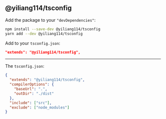 ## @yiliang114/tsconfig

Add the package to your `"devDependencies"`:

```sh
npm install --save-dev @yiliang114/tsconfig
yarn add --dev @yiliang114/tsconfig
```

Add to your `tsconfig.json`:

```json
"extends": "@yiliang114/tsconfig",
```

---

The `tsconfig.json`:

```json
{
  "extends": "@yiliang114/tsconfig",
  "compilerOptions": {
    "baseUrl": ".",
    "outDir": "./dist"
  },
  "include": ["src"],
  "exclude": ["node_modules"]
}
```

